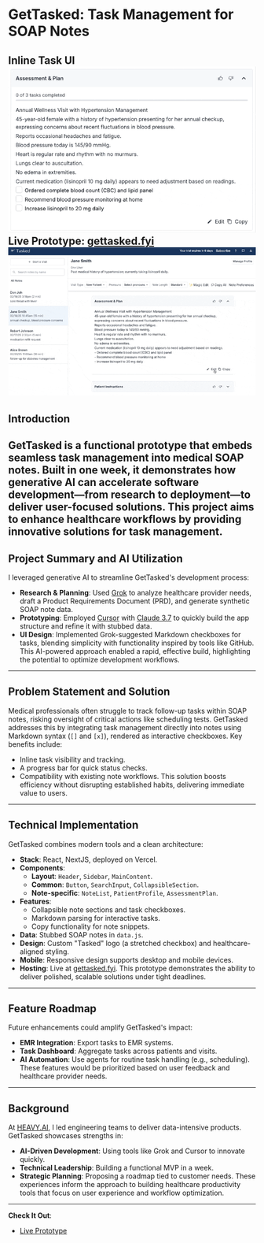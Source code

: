 # GetTasked: Task Management for SOAP Notes
**Inline Task UI**
![GetTasked Checkbox UI](/docs/checkbox-interaction.gif)
**Live Prototype**: [gettasked.fyi](https://www.gettasked.fyi/) 
![GetTasked MVP Demo](/docs/editing-workflow.gif)
---
## Introduction
GetTasked is a functional prototype that embeds seamless task management into medical SOAP notes. Built in one week, it demonstrates how generative AI can accelerate software development—from research to deployment—to deliver user-focused solutions. This project aims to enhance healthcare workflows by providing innovative solutions for task management.
---
## Project Summary and AI Utilization
I leveraged generative AI to streamline GetTasked's development process:
- **Research & Planning**: Used [Grok](https://grok.com/) to analyze healthcare provider needs, draft a Product Requirements Document (PRD), and generate synthetic SOAP note data.
- **Prototyping**: Employed [Cursor](https://cursor.com/) with [Claude 3.7](https://www.anthropic.com/) to quickly build the app structure and refine it with stubbed data.
- **UI Design**: Implemented Grok-suggested Markdown checkboxes for tasks, blending simplicity with functionality inspired by tools like GitHub.
This AI-powered approach enabled a rapid, effective build, highlighting the potential to optimize development workflows.
---
## Problem Statement and Solution
Medical professionals often struggle to track follow-up tasks within SOAP notes, risking oversight of critical actions like scheduling tests. GetTasked addresses this by integrating task management directly into notes using Markdown syntax (`[]` and `[x]`), rendered as interactive checkboxes. Key benefits include:
- Inline task visibility and tracking.
- A progress bar for quick status checks.
- Compatibility with existing note workflows.
This solution boosts efficiency without disrupting established habits, delivering immediate value to users.
---
## Technical Implementation
GetTasked combines modern tools and a clean architecture:
- **Stack**: React, NextJS, deployed on Vercel.
- **Components**:
  - **Layout**: `Header`, `Sidebar`, `MainContent`.
  - **Common**: `Button`, `SearchInput`, `CollapsibleSection`.
  - **Note-specific**: `NoteList`, `PatientProfile`, `AssessmentPlan`.
- **Features**:
  - Collapsible note sections and task checkboxes.
  - Markdown parsing for interactive tasks.
  - Copy functionality for note snippets.
- **Data**: Stubbed SOAP notes in `data.js`.
- **Design**: Custom "Tasked" logo (a stretched checkbox) and healthcare-aligned styling.
- **Mobile**: Responsive design supports desktop and mobile devices.
- **Hosting**: Live at [gettasked.fyi](https://www.gettasked.fyi/).
This prototype demonstrates the ability to deliver polished, scalable solutions under tight deadlines.
---
## Feature Roadmap
Future enhancements could amplify GetTasked's impact:
- **EMR Integration**: Export tasks to EMR systems.
- **Task Dashboard**: Aggregate tasks across patients and visits.
- **AI Automation**: Use agents for routine task handling (e.g., scheduling).
These features would be prioritized based on user feedback and healthcare provider needs.
---
## Background
At [HEAVY.AI](https://www.heavy.ai/), I led engineering teams to deliver data-intensive products. GetTasked showcases strengths in:
- **AI-Driven Development**: Using tools like Grok and Cursor to innovate quickly.
- **Technical Leadership**: Building a functional MVP in a week.
- **Strategic Planning**: Proposing a roadmap tied to customer needs.
These experiences inform the approach to building healthcare productivity tools that focus on user experience and workflow optimization.
---
**Check It Out**:  
- [Live Prototype](https://www.gettasked.fyi/)
